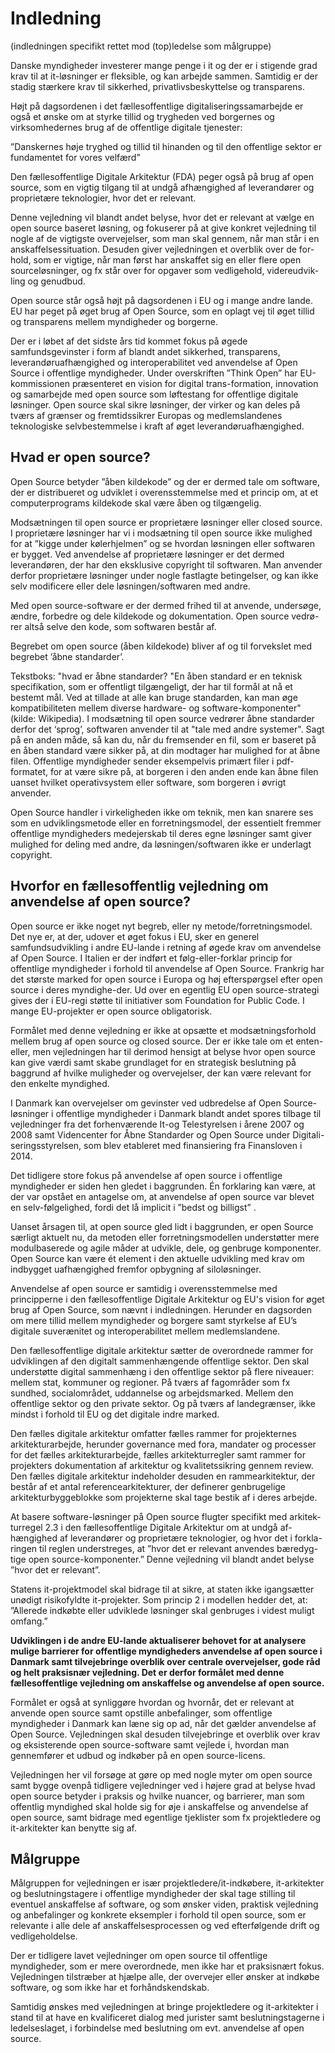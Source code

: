 # Indledning

(indledningen specifikt rettet mod (top)ledelse som målgruppe)

Danske myndigheder investerer mange penge i it og der er i stigende grad krav til at it-løsninger er fleksible, og kan arbejde sammen. Samtidig er der stadig stærkere krav til sikkerhed, privatlivsbeskyttelse og transparens. 

Højt på dagsordenen i det fællesoffentlige digitaliseringssamarbejde er også et ønske om at styrke tillid og trygheden ved borgernes og virksomhedernes brug af de offentlige digitale tjenester:

”Danskernes høje tryghed og tillid til hinanden og til den offentlige sektor er fundamentet for vores velfærd” 

Den fællesoffentlige Digitale Arkitektur (FDA) peger også på brug af open source, som en vigtig tilgang til at   undgå afhængighed af leverandører og proprietære teknologier, hvor det er relevant. 

Denne vejledning vil blandt andet belyse, hvor det er relevant at vælge en open source baseret løsning, og fokuserer på at give konkret vejledning til nogle af de vigtigste overvejelser, som man skal gennem, når man står i en anskaffelsessituation. Desuden giver vejledningen et overblik over de for-hold, som er vigtige, når man først har anskaffet sig en eller flere open sourceløsninger, og fx står over for opgaver som vedligehold, videreudvik-ling og genudbud. 

Open source står også højt på dagsordenen i EU og i mange andre lande. EU har peget på øget brug af Open Source, som en oplagt vej til øget tillid og transparens mellem myndigheder og borgerne. 

Der er i løbet af det sidste års tid kommet fokus på øgede samfundsgevinster i form af blandt andet sikkerhed, transparens, leverandøruafhængighed og interoperabilitet ved anvendelse af Open Source i offentlige myndigheder. Under overskriften ”Think Open” har EU-kommissionen præsenteret en vision for digital trans-formation, innovation og samarbejde med open source som løftestang for offentlige digitale løsninger. Open source skal sikre løsninger, der virker og kan deles på tværs af grænser og fremtidssikrer Europas og medlemslandenes teknologiske selvbestemmelse i kraft af øget leverandøruafhængighed.

## Hvad er open source?

Open Source betyder ”åben kildekode” og der er dermed tale om software, der er distribueret og udviklet i overensstemmelse med et princip om, at et computerprograms kildekode skal være åben og tilgængelig. 

Modsætningen til open source er proprietære løsninger eller closed source. I proprietære løsninger har vi i modsætning til open source ikke mulighed for at ”kigge under kølerhjelmen” og se hvordan løsningen eller softwaren er bygget. Ved anvendelse af proprietære løsninger er det dermed leverandøren, der har den eksklusive copyright til softwaren. Man anvender derfor proprietære løsninger under nogle fastlagte betingelser, og kan ikke selv modificere eller dele løsningen/softwaren med andre.

Med open source-software er der dermed frihed til at anvende, undersøge, ændre, forbedre og dele kildekode og dokumentation. Open source vedrø-rer altså selve den kode, som softwaren består af.

Begrebet om open source (åben kildekode) bliver af og til forvekslet med begrebet ’åbne standarder’. 

Tekstboks: "hvad er åbne standarder? "En åben standard er en teknisk specifikation, som er offentligt tilgængeligt, der har til formål at nå et bestemt mål. Ved at tillade at alle kan bruge standarden, kan man øge kompatibiliteten mellem diverse hardware- og software-komponenter" (kilde: Wikipedia). I modsætning til open source vedrører åbne standarder derfor det ‘sprog’, softwaren anvender til at "tale med andre systemer". Sagt på en anden måde, så kan du, når du fremsender en fil, som er baseret på en åben standard være sikker på, at din modtager har mulighed for at åbne filen. Offentlige myndigheder sender eksempelvis primært filer i pdf-formatet, for at være sikre på, at borgeren i den anden ende kan åbne filen uanset hvilket operativsystem eller software, som borgeren i øvrigt anvender.

Open Source handler i virkeligheden ikke om teknik, men kan snarere ses som en udviklingsmetode eller en forretningsmodel, der essentielt fremmer offentlige myndigheders medejerskab til deres egne løsninger samt giver mulighed for deling med andre, da løsningen/softwaren ikke er underlagt copyright. 

## Hvorfor en fællesoffentlig vejledning om anvendelse af open source?

Open source er ikke noget nyt begreb, eller ny metode/forretningsmodel. Det nye er, at der, udover et øget fokus i EU, sker en generel samfundsudvikling i andre EU-lande i retning af øgede krav om anvendelse af Open Source. I Italien er der indført et følg-eller-forklar princip for offentlige myndigheder i forhold til anvendelse af Open Source. Frankrig har det største marked for open source i Europa og høj efterspørgsel efter open source i deres myndighe-der. Ud over en egentlig EU open source-strategi gives der i EU-regi støtte til initiativer som Foundation for Public Code. I mange EU-projekter er open source obligatorisk.

Formålet med denne vejledning er ikke at opsætte et modsætningsforhold mellem brug af open source og closed source. Der er ikke tale om et enten-eller, men vejledningen har til derimod hensigt at belyse hvor open source kan give værdi samt skabe grundlaget for en strategisk beslutning på baggrund af hvilke muligheder og overvejelser, der kan være relevant for den enkelte myndighed. 

I Danmark kan overvejelser om gevinster ved udbredelse af Open Source-løsninger i offentlige myndigheder i Danmark blandt andet spores tilbage til vejledninger fra det forhenværende It-og Telestyrelsen i årene 2007 og 2008 samt Videncenter for Åbne Standarder og Open Source under Digitali-seringsstyrelsen, som blev etableret med finansiering fra Finansloven i 2014. 

Det tidligere store fokus på anvendelse af open source i offentlige myndigheder er siden hen gledet i baggrunden. Én forklaring kan være, at der var opstået en antagelse om, at anvendelse af open source var blevet en selv-følgelighed, fordi det lå implicit i ”bedst og billigst” .  

Uanset årsagen til, at open source gled lidt i baggrunden, er open Source særligt aktuelt nu, da metoden eller forretningsmodellen understøtter mere modulbaserede og agile måder at udvikle, dele, og genbruge komponenter. Open Source kan være ét element i den aktuelle udvikling med krav om indbygget uafhængighed fremfor opbygning af siloløsninger. 

Anvendelse af open source er samtidig i overensstemmelse med principperne i den fællesoffentlige Digitale Arkitektur og EU's vision for øget brug af Open Source, som nævnt i indledningen. Herunder en dagsorden om mere tillid mellem myndigheder og borgere samt styrkelse af EU’s digitale suverænitet og interoperabilitet mellem medlemslandene. 

Den fællesoffentlige digitale arkitektur sætter de overordnede rammer for udviklingen af den digitalt sammenhængende offentlige sektor. Den skal understøtte digital sammenhæng i den offentlige sektor på flere niveauer: mellem stat, kommuner og regioner. På tværs af fagområder som fx sundhed, socialområdet, uddannelse og arbejdsmarked. Mellem den offentlige sektor og den private sektor. Og på tværs af landegrænser, ikke mindst i forhold til EU og det digitale indre marked. 

Den fælles digitale arkitektur omfatter fælles rammer for projekternes arkitekturarbejde, herunder governance med fora, mandater og processer for det fælles arkitekturarbejde, fælles arkitekturregler samt rammer for projekters dokumentation af arkitektur og kvalitetssikring gennem review. Den fælles digitale arkitektur indeholder desuden en rammearkitektur, der består af et antal referencearkitekturer, der definerer genbrugelige arkitekturbyggeblokke som projekterne skal tage bestik af i deres arbejde. 

At basere software-løsninger på Open source flugter specifikt med arkitek-turregel 2.3 i den fællesoffentlige Digitale Arkitektur om at undgå af-hængighed af leverandører og proprietære teknologier, og hvor det i forkla-ringen til reglen understreges, at ”hvor det er relevant anvendes bæredyg-tige open source-komponenter.”  Denne vejledning vil blandt andet belyse ”hvor det er relevant”. 

Statens it-projektmodel skal bidrage til at sikre, at staten ikke igangsætter unødigt risikofyldte it-projekter. Som princip 2 i modellen hedder det, at: ”Allerede indkøbte eller udviklede løsninger skal genbruges i videst muligt omfang.” 

**Udviklingen i de andre EU-lande aktualiserer behovet for at analysere mulige barrierer for offentlige myndigheders anvendelse af open source i Danmark samt tilvejebringe overblik over centrale overvejelser, gode råd og helt praksisnær vejledning. Det er derfor formålet med denne fællesoffentlige vejledning om anskaffelse og anvendelse af open source.**

Formålet er også at synliggøre hvordan og hvornår, det er relevant at anvende open source samt opstille anbefalinger, som offentlige myndigheder i Danmark kan læne sig op ad, når det gælder anvendelse af Open Source. Vejledningen skal desuden tilvejebringe et overblik over krav og eksisterende open source-software samt vejlede i, hvordan man gennemfører et udbud og indkøber på en open source-licens. 

Vejledningen her vil forsøge at gøre op med nogle myter om open source samt bygge ovenpå tidligere vejledninger ved i højere grad at belyse hvad open source betyder i praksis og hvilke nuancer, og barrierer, man som offentlig myndighed skal holde sig for øje i anskaffelse og anvendelse af open source, samt bidrage med egentlige tjeklister som fx projektledere og it-arkitekter kan benytte sig af.   

## Målgruppe

Målgruppen for vejledningen er især projektledere/it-indkøbere, it-arkitekter og beslutningstagere i offentlige myndigheder der skal tage stilling til eventuel anskaffelse af software, og som ønsker viden, praktisk vejledning og anbefalinger og konkrete eksempler i forhold til open source, som er relevante i alle dele af anskaffelsesprocessen og ved efterfølgende drift og vedligeholdelse.

Der er tidligere lavet vejledninger om open source til offentlige myndigheder, som er mere overordnede, men ikke har et praksisnært fokus. Vejledningen tilstræber at hjælpe alle, der overvejer eller ønsker at indkøbe software, og som ikke har et forhåndskendskab. 

Samtidig ønskes med vejledningen at bringe projektledere og it-arkitekter i stand til at have en kvalificeret dialog med jurister samt beslutningstagerne i ledelseslaget, i forbindelse med beslutning om evt. anvendelse af open source. 
